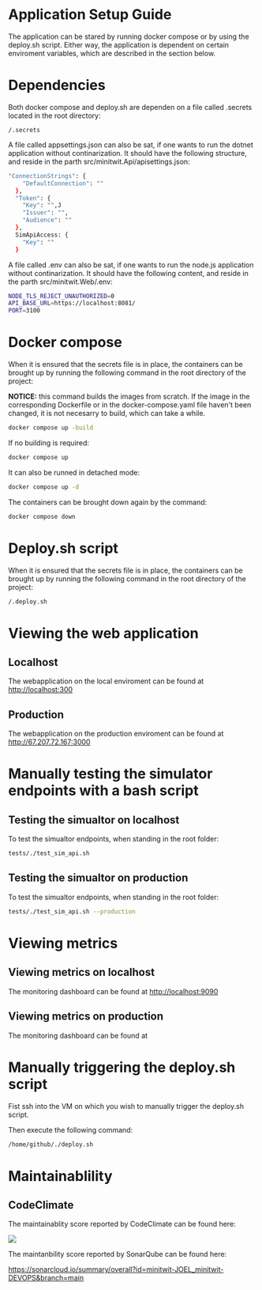 # Application Setup Guide

The application can be stared by running docker compose or by using the deploy.sh script.
Either way, the application is dependent on certain enviroment variables, which are described in the section below.

# Dependencies

Both docker compose and deploy.sh are dependen on a file called .secrets located in the root directory:

```/.secrets```

A file called appsettings.json can also be sat, if one wants to run the dotnet application without continarization.
It should have the following structure, and reside in the parth src/minitwit.Api/apisettings.json:

```sh
"ConnectionStrings": {
    "DefaultConnection": ""
  },
  "Token": {
    "Key": "",J
    "Issuer": "",
    "Audience": ""
  },
  SimApiAccess: {
    "Key": ""
  }
```
A file called .env can also be sat, if one wants to run the node.js application without continarization.
It should have the following content, and reside in the parth src/minitwit.Web/.env:

```sh
NODE_TLS_REJECT_UNAUTHORIZED=0
API_BASE_URL=https://localhost:8081/
PORT=3100
```

# Docker compose

When it is ensured that the secrets file is in place, 
the containers can be brought up by running the following command in the root directory of the project:

**NOTICE:** this command builds the images from scratch. If the image in the corresponding Dockerfile 
or in the docker-compose.yaml file haven't been changed, it is not necesarry to build, which can take a while.

```sh
docker compose up -build
```

If no building is required:

```sh
docker compose up
```

It can also be runned in detached mode:

```sh
docker compose up -d
```

The containers can be brought down again by the command:

```sh
docker compose down
```

# Deploy.sh script

When it is ensured that the secrets file is in place, 
the containers can be brought up by running the following command in the root directory of the project:

```sh
/.deploy.sh
```

# Viewing the web application

## Localhost

The webapplication on the local enviroment can be found at <http://localhost:300>

## Production

The webapplication on the production enviroment can be found at <http://67.207.72.167:3000>

# Manually testing the simulator endpoints with a bash script

## Testing the simualtor on localhost

To test the simualtor endpoints, when standing in the root folder:

```sh
tests/./test_sim_api.sh 
```

## Testing the simualtor on production

To test the simualtor endpoints, when standing in the root folder:

```sh
tests/./test_sim_api.sh --production
```

# Viewing metrics

## Viewing metrics on localhost

The monitoring dashboard can be found at <http://localhost:9090>

## Viewing metrics on production

The monitoring dashboard can be found at

# Manually triggering the deploy.sh script

Fist ssh into the VM on which you wish to manually trigger the deploy.sh script.

Then execute the following command:

```sh
/home/github/./deploy.sh
```

# Maintainablility

## CodeClimate

The maintainablity score reported by CodeClimate can be found here:

<a href="https://codeclimate.com/github/minitwit-JOEL/minitwit-DEVOPS/maintainability"><img src="https://api.codeclimate.com/v1/badges/1a8ebed837410df38623/maintainability" /></a>

The maintanbility score reported by SonarQube can be found here:

<https://sonarcloud.io/summary/overall?id=minitwit-JOEL_minitwit-DEVOPS&branch=main>
